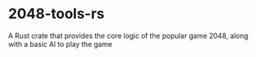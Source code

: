 # 2048-tools-rs
A Rust crate that provides the core logic of the popular game 2048, along with a basic AI to play the game
